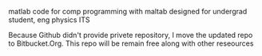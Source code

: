 matlab code for comp programming with maltab
designed for undergrad student, eng physics ITS

Because Github didn't provide privete repository, I move the updated repo to Bitbucket.Org. 
This repo will be remain free along with other reseources
